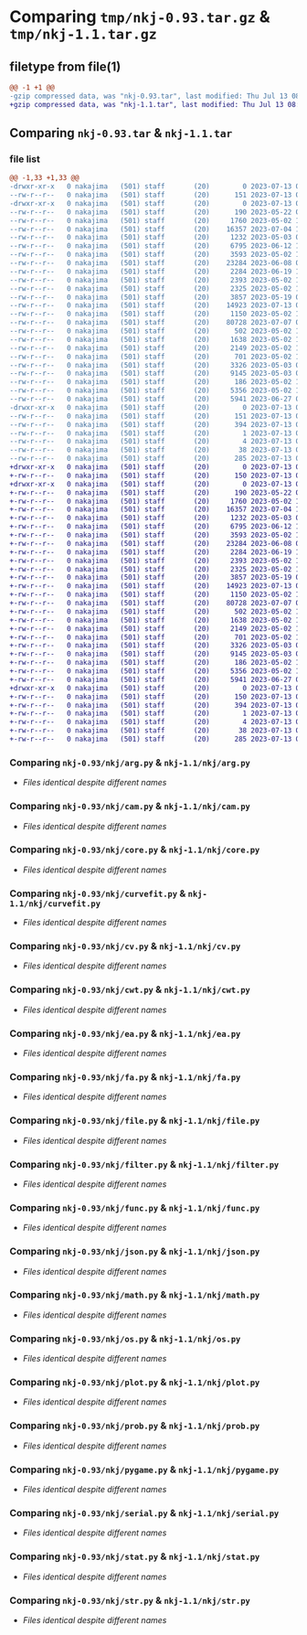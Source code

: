# Comparing `tmp/nkj-0.93.tar.gz` & `tmp/nkj-1.1.tar.gz`

## filetype from file(1)

```diff
@@ -1 +1 @@
-gzip compressed data, was "nkj-0.93.tar", last modified: Thu Jul 13 08:26:56 2023, max compression
+gzip compressed data, was "nkj-1.1.tar", last modified: Thu Jul 13 08:26:16 2023, max compression
```

## Comparing `nkj-0.93.tar` & `nkj-1.1.tar`

### file list

```diff
@@ -1,33 +1,33 @@
-drwxr-xr-x   0 nakajima   (501) staff       (20)        0 2023-07-13 08:26:56.438977 nkj-0.93/
--rw-r--r--   0 nakajima   (501) staff       (20)      151 2023-07-13 08:26:56.438780 nkj-0.93/PKG-INFO
-drwxr-xr-x   0 nakajima   (501) staff       (20)        0 2023-07-13 08:26:56.435621 nkj-0.93/nkj/
--rw-r--r--   0 nakajima   (501) staff       (20)      190 2023-05-22 09:16:20.000000 nkj-0.93/nkj/__init__.py
--rw-r--r--   0 nakajima   (501) staff       (20)     1760 2023-05-02 17:38:40.000000 nkj-0.93/nkj/arg.py
--rw-r--r--   0 nakajima   (501) staff       (20)    16357 2023-07-04 12:22:38.000000 nkj-0.93/nkj/cam.py
--rw-r--r--   0 nakajima   (501) staff       (20)     1232 2023-05-03 06:08:21.000000 nkj-0.93/nkj/core.py
--rw-r--r--   0 nakajima   (501) staff       (20)     6795 2023-06-12 14:04:44.000000 nkj-0.93/nkj/curvefit.py
--rw-r--r--   0 nakajima   (501) staff       (20)     3593 2023-05-02 18:05:13.000000 nkj-0.93/nkj/cv.py
--rw-r--r--   0 nakajima   (501) staff       (20)    23284 2023-06-08 08:47:20.000000 nkj-0.93/nkj/cwt.py
--rw-r--r--   0 nakajima   (501) staff       (20)     2284 2023-06-19 16:47:05.000000 nkj-0.93/nkj/ea.py
--rw-r--r--   0 nakajima   (501) staff       (20)     2393 2023-05-02 17:46:49.000000 nkj-0.93/nkj/fa.py
--rw-r--r--   0 nakajima   (501) staff       (20)     2325 2023-05-02 17:50:02.000000 nkj-0.93/nkj/file.py
--rw-r--r--   0 nakajima   (501) staff       (20)     3857 2023-05-19 07:00:21.000000 nkj-0.93/nkj/filter.py
--rw-r--r--   0 nakajima   (501) staff       (20)    14923 2023-07-13 01:15:56.000000 nkj-0.93/nkj/func.py
--rw-r--r--   0 nakajima   (501) staff       (20)     1150 2023-05-02 17:34:25.000000 nkj-0.93/nkj/json.py
--rw-r--r--   0 nakajima   (501) staff       (20)    80728 2023-07-07 01:47:09.000000 nkj-0.93/nkj/math.py
--rw-r--r--   0 nakajima   (501) staff       (20)      502 2023-05-02 15:36:15.000000 nkj-0.93/nkj/np.py
--rw-r--r--   0 nakajima   (501) staff       (20)     1638 2023-05-02 17:37:18.000000 nkj-0.93/nkj/os.py
--rw-r--r--   0 nakajima   (501) staff       (20)     2149 2023-05-02 15:36:15.000000 nkj-0.93/nkj/plot.py
--rw-r--r--   0 nakajima   (501) staff       (20)      701 2023-05-02 17:17:27.000000 nkj-0.93/nkj/prob.py
--rw-r--r--   0 nakajima   (501) staff       (20)     3326 2023-05-03 03:21:09.000000 nkj-0.93/nkj/pygame.py
--rw-r--r--   0 nakajima   (501) staff       (20)     9145 2023-05-03 03:23:05.000000 nkj-0.93/nkj/serial.py
--rw-r--r--   0 nakajima   (501) staff       (20)      186 2023-05-02 17:55:10.000000 nkj-0.93/nkj/socket.py
--rw-r--r--   0 nakajima   (501) staff       (20)     5356 2023-05-02 17:41:44.000000 nkj-0.93/nkj/stat.py
--rw-r--r--   0 nakajima   (501) staff       (20)     5941 2023-06-27 07:05:16.000000 nkj-0.93/nkj/str.py
-drwxr-xr-x   0 nakajima   (501) staff       (20)        0 2023-07-13 08:26:56.438475 nkj-0.93/nkj.egg-info/
--rw-r--r--   0 nakajima   (501) staff       (20)      151 2023-07-13 08:26:56.000000 nkj-0.93/nkj.egg-info/PKG-INFO
--rw-r--r--   0 nakajima   (501) staff       (20)      394 2023-07-13 08:26:56.000000 nkj-0.93/nkj.egg-info/SOURCES.txt
--rw-r--r--   0 nakajima   (501) staff       (20)        1 2023-07-13 08:26:56.000000 nkj-0.93/nkj.egg-info/dependency_links.txt
--rw-r--r--   0 nakajima   (501) staff       (20)        4 2023-07-13 08:26:56.000000 nkj-0.93/nkj.egg-info/top_level.txt
--rw-r--r--   0 nakajima   (501) staff       (20)       38 2023-07-13 08:26:56.439045 nkj-0.93/setup.cfg
--rw-r--r--   0 nakajima   (501) staff       (20)      285 2023-07-13 08:26:49.000000 nkj-0.93/setup.py
+drwxr-xr-x   0 nakajima   (501) staff       (20)        0 2023-07-13 08:26:16.674574 nkj-1.1/
+-rw-r--r--   0 nakajima   (501) staff       (20)      150 2023-07-13 08:26:16.674361 nkj-1.1/PKG-INFO
+drwxr-xr-x   0 nakajima   (501) staff       (20)        0 2023-07-13 08:26:16.672783 nkj-1.1/nkj/
+-rw-r--r--   0 nakajima   (501) staff       (20)      190 2023-05-22 09:16:20.000000 nkj-1.1/nkj/__init__.py
+-rw-r--r--   0 nakajima   (501) staff       (20)     1760 2023-05-02 17:38:40.000000 nkj-1.1/nkj/arg.py
+-rw-r--r--   0 nakajima   (501) staff       (20)    16357 2023-07-04 12:22:38.000000 nkj-1.1/nkj/cam.py
+-rw-r--r--   0 nakajima   (501) staff       (20)     1232 2023-05-03 06:08:21.000000 nkj-1.1/nkj/core.py
+-rw-r--r--   0 nakajima   (501) staff       (20)     6795 2023-06-12 14:04:44.000000 nkj-1.1/nkj/curvefit.py
+-rw-r--r--   0 nakajima   (501) staff       (20)     3593 2023-05-02 18:05:13.000000 nkj-1.1/nkj/cv.py
+-rw-r--r--   0 nakajima   (501) staff       (20)    23284 2023-06-08 08:47:20.000000 nkj-1.1/nkj/cwt.py
+-rw-r--r--   0 nakajima   (501) staff       (20)     2284 2023-06-19 16:47:05.000000 nkj-1.1/nkj/ea.py
+-rw-r--r--   0 nakajima   (501) staff       (20)     2393 2023-05-02 17:46:49.000000 nkj-1.1/nkj/fa.py
+-rw-r--r--   0 nakajima   (501) staff       (20)     2325 2023-05-02 17:50:02.000000 nkj-1.1/nkj/file.py
+-rw-r--r--   0 nakajima   (501) staff       (20)     3857 2023-05-19 07:00:21.000000 nkj-1.1/nkj/filter.py
+-rw-r--r--   0 nakajima   (501) staff       (20)    14923 2023-07-13 01:15:56.000000 nkj-1.1/nkj/func.py
+-rw-r--r--   0 nakajima   (501) staff       (20)     1150 2023-05-02 17:34:25.000000 nkj-1.1/nkj/json.py
+-rw-r--r--   0 nakajima   (501) staff       (20)    80728 2023-07-07 01:47:09.000000 nkj-1.1/nkj/math.py
+-rw-r--r--   0 nakajima   (501) staff       (20)      502 2023-05-02 15:36:15.000000 nkj-1.1/nkj/np.py
+-rw-r--r--   0 nakajima   (501) staff       (20)     1638 2023-05-02 17:37:18.000000 nkj-1.1/nkj/os.py
+-rw-r--r--   0 nakajima   (501) staff       (20)     2149 2023-05-02 15:36:15.000000 nkj-1.1/nkj/plot.py
+-rw-r--r--   0 nakajima   (501) staff       (20)      701 2023-05-02 17:17:27.000000 nkj-1.1/nkj/prob.py
+-rw-r--r--   0 nakajima   (501) staff       (20)     3326 2023-05-03 03:21:09.000000 nkj-1.1/nkj/pygame.py
+-rw-r--r--   0 nakajima   (501) staff       (20)     9145 2023-05-03 03:23:05.000000 nkj-1.1/nkj/serial.py
+-rw-r--r--   0 nakajima   (501) staff       (20)      186 2023-05-02 17:55:10.000000 nkj-1.1/nkj/socket.py
+-rw-r--r--   0 nakajima   (501) staff       (20)     5356 2023-05-02 17:41:44.000000 nkj-1.1/nkj/stat.py
+-rw-r--r--   0 nakajima   (501) staff       (20)     5941 2023-06-27 07:05:16.000000 nkj-1.1/nkj/str.py
+drwxr-xr-x   0 nakajima   (501) staff       (20)        0 2023-07-13 08:26:16.674009 nkj-1.1/nkj.egg-info/
+-rw-r--r--   0 nakajima   (501) staff       (20)      150 2023-07-13 08:26:16.000000 nkj-1.1/nkj.egg-info/PKG-INFO
+-rw-r--r--   0 nakajima   (501) staff       (20)      394 2023-07-13 08:26:16.000000 nkj-1.1/nkj.egg-info/SOURCES.txt
+-rw-r--r--   0 nakajima   (501) staff       (20)        1 2023-07-13 08:26:16.000000 nkj-1.1/nkj.egg-info/dependency_links.txt
+-rw-r--r--   0 nakajima   (501) staff       (20)        4 2023-07-13 08:26:16.000000 nkj-1.1/nkj.egg-info/top_level.txt
+-rw-r--r--   0 nakajima   (501) staff       (20)       38 2023-07-13 08:26:16.674647 nkj-1.1/setup.cfg
+-rw-r--r--   0 nakajima   (501) staff       (20)      285 2023-07-13 08:25:47.000000 nkj-1.1/setup.py
```

### Comparing `nkj-0.93/nkj/arg.py` & `nkj-1.1/nkj/arg.py`

 * *Files identical despite different names*

### Comparing `nkj-0.93/nkj/cam.py` & `nkj-1.1/nkj/cam.py`

 * *Files identical despite different names*

### Comparing `nkj-0.93/nkj/core.py` & `nkj-1.1/nkj/core.py`

 * *Files identical despite different names*

### Comparing `nkj-0.93/nkj/curvefit.py` & `nkj-1.1/nkj/curvefit.py`

 * *Files identical despite different names*

### Comparing `nkj-0.93/nkj/cv.py` & `nkj-1.1/nkj/cv.py`

 * *Files identical despite different names*

### Comparing `nkj-0.93/nkj/cwt.py` & `nkj-1.1/nkj/cwt.py`

 * *Files identical despite different names*

### Comparing `nkj-0.93/nkj/ea.py` & `nkj-1.1/nkj/ea.py`

 * *Files identical despite different names*

### Comparing `nkj-0.93/nkj/fa.py` & `nkj-1.1/nkj/fa.py`

 * *Files identical despite different names*

### Comparing `nkj-0.93/nkj/file.py` & `nkj-1.1/nkj/file.py`

 * *Files identical despite different names*

### Comparing `nkj-0.93/nkj/filter.py` & `nkj-1.1/nkj/filter.py`

 * *Files identical despite different names*

### Comparing `nkj-0.93/nkj/func.py` & `nkj-1.1/nkj/func.py`

 * *Files identical despite different names*

### Comparing `nkj-0.93/nkj/json.py` & `nkj-1.1/nkj/json.py`

 * *Files identical despite different names*

### Comparing `nkj-0.93/nkj/math.py` & `nkj-1.1/nkj/math.py`

 * *Files identical despite different names*

### Comparing `nkj-0.93/nkj/os.py` & `nkj-1.1/nkj/os.py`

 * *Files identical despite different names*

### Comparing `nkj-0.93/nkj/plot.py` & `nkj-1.1/nkj/plot.py`

 * *Files identical despite different names*

### Comparing `nkj-0.93/nkj/prob.py` & `nkj-1.1/nkj/prob.py`

 * *Files identical despite different names*

### Comparing `nkj-0.93/nkj/pygame.py` & `nkj-1.1/nkj/pygame.py`

 * *Files identical despite different names*

### Comparing `nkj-0.93/nkj/serial.py` & `nkj-1.1/nkj/serial.py`

 * *Files identical despite different names*

### Comparing `nkj-0.93/nkj/stat.py` & `nkj-1.1/nkj/stat.py`

 * *Files identical despite different names*

### Comparing `nkj-0.93/nkj/str.py` & `nkj-1.1/nkj/str.py`

 * *Files identical despite different names*

